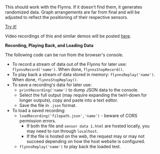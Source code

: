 This should work with the Flynns. If it doesn't find them, it generates randomized data. Graph arrangements are far from final and will be adjusted to reflect the positioning of their respective sensors.

[Try it!](https://khmccurdy.github.io/flynns_graphing/sensor%20data%201.html)

Video recordings of this and similar demos will be posted [here](https://www.youtube.com/channel/UCbrhYUVkQWcBhaPzl_J6kYA).

**Recording, Playing Back, and Loading Data**

The following code can be run from the browser's console.
* To record a stream of data out of the Flynns for later use: `flynnsRecord('name')`. When done, `flynnsStopRecord()`.
* To play back a stream of data stored in memory: `flynnsReplay('name')`. When done, `flynnsStopReplay()`.
* To save a recording's data for later use:
  * `printRecording('name')` to dump JSON data to the console.
  * Select the full output (may require expanding the twirl-down for longer outputs), copy and paste into a text editor.
  * Save the file in `.json` format.
* To load a saved recording:
  * `loadRecording('filepath.json','name')` - beware of CORS permission errors.
    * If both the file and `sensor data 1.html` are hosted locally, you may need to run through `localhost`.
    * If the file is hosted on the web, the request may or may not succeed depending on how the host website is configured.
  * `flynnsReplay('name')` to play back the loaded test.
